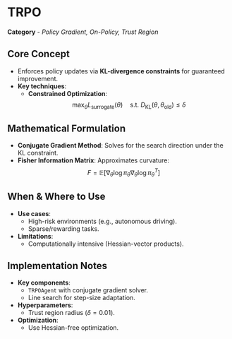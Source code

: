 # TRPO  
**Category** - *Policy Gradient, On-Policy, Trust Region*  

## Core Concept  
- Enforces policy updates via **KL-divergence constraints** for guaranteed improvement.  
- **Key techniques**:  
  - **Constrained Optimization**:  
    $$
    \max_\theta L_{\text{surrogate}}(\theta) \quad \text{s.t. } D_{\text{KL}}(\theta, \theta_{\text{old}}) \leq \delta
    $$  

## Mathematical Formulation  
- **Conjugate Gradient Method**: Solves for the search direction under the KL constraint.  
- **Fisher Information Matrix**: Approximates curvature:  
  $$
  F = \mathbb{E}\left[ \nabla_\theta \log \pi_\theta \nabla_\theta \log \pi_\theta^T \right]
  $$  

## When & Where to Use  
- **Use cases**:  
  - High-risk environments (e.g., autonomous driving).  
  - Sparse/rewarding tasks.  
- **Limitations**:  
  - Computationally intensive (Hessian-vector products).  

## Implementation Notes  
- **Key components**:  
  - `TRPOAgent` with conjugate gradient solver.  
  - Line search for step-size adaptation.  
- **Hyperparameters**:  
  - Trust region radius ($\delta = 0.01$).  
- **Optimization**:  
  - Use Hessian-free optimization.  
